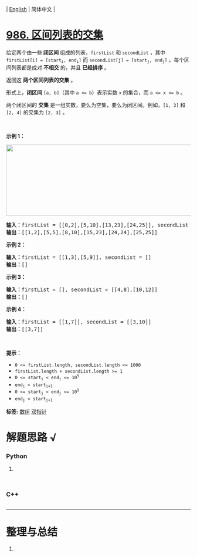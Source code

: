 | [English](README_EN.md) | 简体中文 |

# [986. 区间列表的交集](https://leetcode.cn/problems/interval-list-intersections)
<p>给定两个由一些<strong> 闭区间 </strong>组成的列表，<code>firstList</code> 和 <code>secondList</code> ，其中 <code>firstList[i] = [start<sub>i</sub>, end<sub>i</sub>]</code> 而 <code>secondList[j] = [start<sub>j</sub>, end<sub>j</sub>]</code> 。每个区间列表都是成对 <strong>不相交</strong> 的，并且 <strong>已经排序</strong> 。</p>

<p>返回这 <strong>两个区间列表的交集</strong> 。</p>

<p>形式上，<strong>闭区间</strong> <code>[a, b]</code>（其中 <code>a <= b</code>）表示实数 <code>x</code> 的集合，而 <code>a <= x <= b</code> 。</p>

<p>两个闭区间的 <strong>交集</strong> 是一组实数，要么为空集，要么为闭区间。例如，<code>[1, 3]</code> 和 <code>[2, 4]</code> 的交集为 <code>[2, 3]</code> 。</p>

<p> </p>

<p><strong>示例 1：</strong></p>
<img alt="" src="https://assets.leetcode.com/uploads/2019/01/30/interval1.png" style="width: 700px; height: 194px;" />
<pre>
<strong>输入：</strong>firstList = [[0,2],[5,10],[13,23],[24,25]], secondList = [[1,5],[8,12],[15,24],[25,26]]
<strong>输出：</strong>[[1,2],[5,5],[8,10],[15,23],[24,24],[25,25]]
</pre>

<p><strong>示例 2：</strong></p>

<pre>
<strong>输入：</strong>firstList = [[1,3],[5,9]], secondList = []
<strong>输出：</strong>[]
</pre>

<p><strong>示例 3：</strong></p>

<pre>
<strong>输入：</strong>firstList = [], secondList = [[4,8],[10,12]]
<strong>输出：</strong>[]
</pre>

<p><strong>示例 4：</strong></p>

<pre>
<strong>输入：</strong>firstList = [[1,7]], secondList = [[3,10]]
<strong>输出：</strong>[[3,7]]
</pre>

<p> </p>

<p><strong>提示：</strong></p>

<ul>
	<li><code>0 <= firstList.length, secondList.length <= 1000</code></li>
	<li><code>firstList.length + secondList.length >= 1</code></li>
	<li><code>0 <= start<sub>i</sub> < end<sub>i</sub> <= 10<sup>9</sup></code></li>
	<li><code>end<sub>i</sub> < start<sub>i+1</sub></code></li>
	<li><code>0 <= start<sub>j</sub> < end<sub>j</sub> <= 10<sup>9</sup> </code></li>
	<li><code>end<sub>j</sub> < start<sub>j+1</sub></code></li>
</ul>

**标签:**  [数组](https://leetcode.cn/tag/array) [双指针](https://leetcode.cn/tag/two-pointers) 
# 解题思路 √

### Python

1. 

```python

```


```python

```

### C++

```cpp

```

---



# 整理与总结

1. 